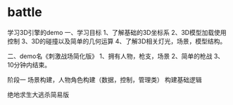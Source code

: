 # battle


 学习3D引擎的demo
一、学习目标
1、了解基础的3D坐标系
2、3D模型加载使用控制
3、3D的碰撞以及简单的几何运算
4、了解3D相关灯光，场景，模型结构。

二、demo名《刺激战场简化版》
1、拥有人物，枪支，场景
2、简单的枪战
3、10分钟内结束。

阶段一
场景构建，人物角色构建（数据，控制，管理类）
构建基础逻辑



绝地求生大逃杀简易版
